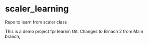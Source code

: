 # scaler_learning
 Repo to learn from scaler class

 This is a demo project fpr learnin Git. Changes to Brnach 2 from Main branch,
